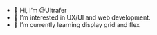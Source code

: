 - 👋 Hi, I’m @Ultrafer
- 👀 I’m interested in UX/UI and web development.
- 🌱 I’m currently learning display grid and flex


<!---
Ultrafer/Ultrafer is a ✨ special ✨ repository because its `README.md` (this file) appears on your GitHub profile.
You can click the Preview link to take a look at your changes.
--->
